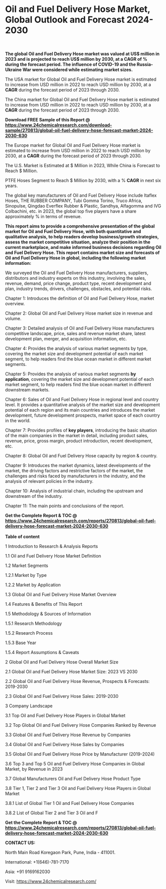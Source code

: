 <h1>Oil and Fuel Delivery Hose Market, Global Outlook and Forecast 2024-2030</h1><br/><p><strong>The global Oil and Fuel Delivery Hose market was valued at US$ million in 2023 and is projected to reach US$ million by 2030, at a <strong>CAGR</strong> of % during the forecast period. The influence of COVID-19 and the Russia-Ukraine War were considered while estimating market sizes.</strong></p><p>The USA market for Global Oil and Fuel Delivery Hose market is estimated to increase from USD million in 2022 to reach USD million by 2030, at a <strong>CAGR</strong> during the forecast period of 2023 through 2030.</p><p>The China market for Global Oil and Fuel Delivery Hose market is estimated to increase from USD million in 2022 to reach USD million by 2030, at a <strong>CAGR</strong> during the forecast period of 2023 through 2030.</p><div><b>Download FREE Sample of this Report @ <a href="https://www.24chemicalresearch.com/download-sample/270813/global-oil-fuel-delivery-hose-forecast-market-2024-2030-630">https://www.24chemicalresearch.com/download-sample/270813/global-oil-fuel-delivery-hose-forecast-market-2024-2030-630</a></b></div><p>The Europe market for Global Oil and Fuel Delivery Hose market is estimated to increase from USD million in 2022 to reach USD million by 2030, at a <strong>CAGR</strong> during the forecast period of 2023 through 2030.</p><p>The U.S. Market is Estimated at $ Million in 2023, While China is Forecast to Reach $ Million.</p><p>PTFE Hoses Segment to Reach $ Million by 2030, with a % <strong>CAGR</strong> in next six years.</p><p>The global key manufacturers of Oil and Fuel Delivery Hose include Itaflex Hoses, THE RUBBER COMPANY, Tubi Gomma Torino, Truco Africa, Sinopulse, Qingdao Everflex Rubber & Plastic, Sandhya, Alfagomma and IVG Colbachini, etc. in 2023, the global top five players have a share approximately % in terms of revenue.</p><p><strong>This report aims to provide a comprehensive presentation of the global market for Oil and Fuel Delivery Hose, with both quantitative and qualitative analysis, to help readers develop business/growth strategies, assess the market competitive situation, analyze their position in the current marketplace, and make informed business decisions regarding Oil and Fuel Delivery Hose. This report contains market size and forecasts of Oil and Fuel Delivery Hose in global, including the following market information:</strong></p><p>We surveyed the Oil and Fuel Delivery Hose manufacturers, suppliers, distributors and industry experts on this industry, involving the sales, revenue, demand, price change, product type, recent development and plan, industry trends, drivers, challenges, obstacles, and potential risks.</p><p>Chapter 1: Introduces the definition of Oil and Fuel Delivery Hose, market overview.</p><p>Chapter 2: Global Oil and Fuel Delivery Hose market size in revenue and volume.</p><p>Chapter 3: Detailed analysis of Oil and Fuel Delivery Hose manufacturers competitive landscape, price, sales and revenue market share, latest development plan, merger, and acquisition information, etc.</p><p>Chapter 4: Provides the analysis of various market segments by type, covering the market size and development potential of each market segment, to help readers find the blue ocean market in different market segments.</p><p>Chapter 5: Provides the analysis of various market segments <strong>by application</strong>, covering the market size and development potential of each market segment, to help readers find the blue ocean market in different downstream markets.</p><p>Chapter 6: Sales of Oil and Fuel Delivery Hose in regional level and country level. It provides a quantitative analysis of the market size and development potential of each region and its main countries and introduces the market development, future development prospects, market space of each country in the world.</p><p>Chapter 7: Provides profiles of <strong>key players</strong>, introducing the basic situation of the main companies in the market in detail, including product sales, revenue, price, gross margin, product introduction, recent development, etc.</p><p>Chapter 8: Global Oil and Fuel Delivery Hose capacity by region & country.</p><p>Chapter 9: Introduces the market dynamics, latest developments of the market, the driving factors and restrictive factors of the market, the challenges and risks faced by manufacturers in the industry, and the analysis of relevant policies in the industry.</p><p>Chapter 10: Analysis of industrial chain, including the upstream and downstream of the industry.</p><p>Chapter 11: The main points and conclusions of the report.</p><div><b>Get the Complete Report & TOC @ <a href="https://www.24chemicalresearch.com/reports/270813/global-oil-fuel-delivery-hose-forecast-market-2024-2030-630">https://www.24chemicalresearch.com/reports/270813/global-oil-fuel-delivery-hose-forecast-market-2024-2030-630</a></b></div><br><b>Table of content</b><p>1 Introduction to Research & Analysis Reports<br />
 
  1.1 Oil and Fuel Delivery Hose Market Definition<br />
 
  1.2 Market Segments<br />
 
  1.2.1 Market by Type<br />
 
  1.2.2 Market by Application<br />
 
  1.3 Global Oil and Fuel Delivery Hose Market Overview<br />
 
  1.4 Features & Benefits of This Report<br />
 
  1.5 Methodology & Sources of Information<br />
 
  1.5.1 Research Methodology<br />
 
  1.5.2 Research Process<br />
 
  1.5.3 Base Year<br />
 
  1.5.4 Report Assumptions & Caveats<br />
 
 2 Global Oil and Fuel Delivery Hose Overall Market Size<br />
 
  2.1 Global Oil and Fuel Delivery Hose Market Size: 2023 VS 2030<br />
 
  2.2 Global Oil and Fuel Delivery Hose Revenue, Prospects & Forecasts: 2019-2030<br />
 
  2.3 Global Oil and Fuel Delivery Hose Sales: 2019-2030<br />
 
 3 Company Landscape<br />
 
  3.1 Top Oil and Fuel Delivery Hose Players in Global Market<br />
 
  3.2 Top Global Oil and Fuel Delivery Hose Companies Ranked by Revenue<br />
 
  3.3 Global Oil and Fuel Delivery Hose Revenue by Companies<br />
 
  3.4 Global Oil and Fuel Delivery Hose Sales by Companies<br />
 
  3.5 Global Oil and Fuel Delivery Hose Price by Manufacturer (2019-2024)<br />
 
  3.6 Top 3 and Top 5 Oil and Fuel Delivery Hose Companies in Global Market, by Revenue in 2023<br />
 
  3.7 Global Manufacturers Oil and Fuel Delivery Hose Product Type<br />
 
  3.8 Tier 1, Tier 2 and Tier 3 Oil and Fuel Delivery Hose Players in Global Market<br />
 
  3.8.1 List of Global Tier 1 Oil and Fuel Delivery Hose Companies<br />
 
  3.8.2 List of Global Tier 2 and Tier 3 Oil and F<br><div><b>Get the Complete Report & TOC @ <a href="https://www.24chemicalresearch.com/reports/270813/global-oil-fuel-delivery-hose-forecast-market-2024-2030-630">https://www.24chemicalresearch.com/reports/270813/global-oil-fuel-delivery-hose-forecast-market-2024-2030-630</a></b></div></p>
 
 <b>CONTACT US:</b><br>
 
 North Main Road Koregaon Park, Pune, India - 411001.<br/>
 
 International: +1(646)-781-7170<br/>
 
 Asia: +91 9169162030<br/>
 
 Visit: <a href="https://www.24chemicalresearch.com/">https://www.24chemicalresearch.com/</a>
 
 <br>